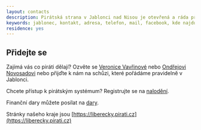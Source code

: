 ```yaml
---
layout: contacts
description: Pirátská strana v Jablonci nad Nisou je otevřená a ráda přivítá dobrovolníky a odpoví na dotazy kritiků.
keywords: jablonec, kontakt, adresa, telefon, mail, facebook, kde najdu, kde jsou
residence: yes
---
```


## Přidejte se

Zajímá vás co piráti dělají? Ozvěte se [Veronice Vavřinové](/lide/veronika-vavrinova/) nebo [Ondřejovi Novosadovi](/lide/ondrej-novosad/) nebo přijďte k nám na schůzi, které pořádáme pravidelně v Jablonci.

Chcete přístup k pirátským systémum? Registrujte se na [nalodění](https://nalodeni.pirati.cz/).

Finanční dary můžete posílat na [dary](https://dary.pirati.cz). 

Stránky našeho kraje jsou [https://liberecky.pirati.cz](https://liberecky.pirati.cz)

